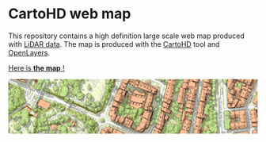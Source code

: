 # CartoHD web map

This repository contains a high definition large scale web map produced with [LiDAR data](https://en.wikipedia.org/wiki/Lidar). The map is produced with the [CartoHD](https://github.com/jgaffuri/CartoHD) tool and [OpenLayers](https://openlayers.org/).

[Here is **the map** !](https://jgaffuri.github.io/CartoHD_webmap/viewer/dist/)

![map with LiDAR data](/doc/example.png)
